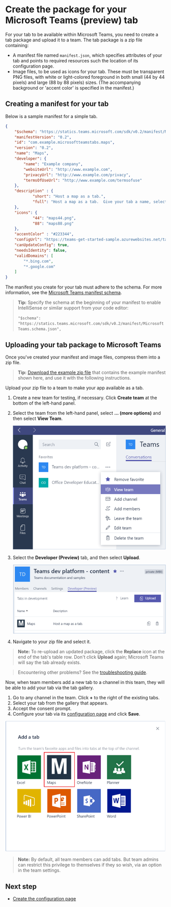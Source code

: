 # Create the package for your Microsoft Teams (preview) tab

For your tab to be available within Microsoft Teams, you need to create a tab package and upload it to a team. The tab package is a zip file containing:

- A manifest file named `manifest.json`, which specifies attributes of your tab and points to required resources such the location of its configuration page.
- Image files, to be used as icons for your tab.  These must be transparent PNG files, with white or light-colored foreground in both small (44 by 44 pixels) and large (88 by 88 pixels) sizes.  (The accompanying background or 'accent color' is specified in the manifest.)

## Creating a manifest for your tab 

Below is a sample manifest for a simple tab.

```JSON
{
    "$schema": "https://statics.teams.microsoft.com/sdk/v0.2/manifest/MicrosoftTeams.schema.json",
    "manifestVersion": "0.2",
    "id": "com.example.microsoftteamstabs.maps",
    "version": "0.2",
    "name": "Maps",
    "developer": {
        "name": "Example company",   
        "websiteUrl": "http://www.example.com",
        "privacyUrl": "http://www.example.com/privacy",
        "termsOfUseUrl": "http://www.example.com/termsofuse"
    },
    "description" : {
            "short": "Host a map as a tab.",
            "full": "Host a map as a tab.  Give your tab a name, select Bing Maps or Google Maps, and click save."
    },
    "icons": {
            "44": "maps44.png",
            "88": "maps88.png"
    },
    "accentColor" : "#223344",
    "configUrl": "https://teams-get-started-sample.azurewebsites.net/tabconfig.html",
    "canUpdateConfig": true,
    "needsIdentity": false,
    "validDomains": [
        "*.bing.com",
        "*.google.com"
    ]
}
```
The manifest you create for your tab must adhere to the schema. For more information, see the [Microsoft Teams manifest schema](schema.md).

> **Tip:** Specify the schema at the beginning of your manifest to enable IntelliSense or similar support from your code editor:
> 
> `"$schema": "https://statics.teams.microsoft.com/sdk/v0.2/manifest/MicrosoftTeams.schema.json",`

## Uploading your tab package to Microsoft Teams

Once you've created your manifest and image files, compress them into a zip file.

> **Tip:** [Download the example zip file](https://github.com/OfficeDev/microsoft-teams-sample-get-started/blob/master/package/MapsTab.zip) that contains the example manifest shown here, and use it with the following instructions. 

Upload your zip file to a team to make your app available as a tab.

1. Create a new team for testing, if necessary.  Click **Create team** at the bottom of the left-hand panel.
2. Select the team from the left-hand panel, select **... (more options)** and then select **View Team**.
	
	!["Screenshot of the more options menu, with the View Teams option selected.](images/tab_view_team.png)
3. Select the **Developer (Preview)** tab, and then select **Upload**.

	!["Screenshot of the Developer pane, with tabs in development listed."](images/tab_sideload.png)

4. Navigate to your zip file and select it.

> **Note:** To re-upload an updated package, click the **Replace** icon at the end of the tab's table row.  Don't click **Upload** again; Microsoft Teams will say the tab already exists.

> Encountering other problems?  See the [troubleshooting guide](troubleshooting.md).

Now, when team members add a new tab to a channel in this team, they will be able to add your tab via the tab gallery.

1. Go to any channel in the team.  Click **+** to the right of the existing tabs.
2. Select your tab from the gallery that appears.
3. Accept the consent prompt.
4. Configure your tab via its [configuration page](createconfigpage.md) and click **Save**. 

!["The Add a tab dialog box, featuring a gallery of available tabs."](images/tab_gallery.png)

> **Note:** By default, all team members can add tabs.  But team admins can restrict this privilege to themselves if they so wish, via an option in the team settings.

## Next step

* [Create the configuration page](createconfigpage.md)
